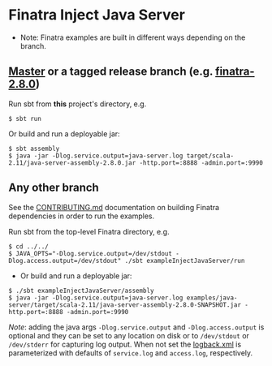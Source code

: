 # Finatra Inject Java Server

* Note: Finatra examples are built in different ways depending on the branch.

[Master](https://github.com/twitter/finatra/tree/master) or a tagged release branch (e.g. [finatra-2.8.0](https://github.com/twitter/finatra/tree/finatra-2.8.0))
----------------------------------------------------------
Run sbt from **this** project's directory, e.g.
```
$ sbt run
```
Or build and run a deployable jar:
```
$ sbt assembly
$ java -jar -Dlog.service.output=java-server.log target/scala-2.11/java-server-assembly-2.8.0.jar -http.port=:8888 -admin.port=:9990
```

Any other branch
----------------
See the [CONTRIBUTING.md](../../CONTRIBUTING.md#building-dependencies) documentation on building Finatra dependencies in order to run the examples.

Run sbt from the top-level Finatra directory, e.g.
```
$ cd ../../
$ JAVA_OPTS="-Dlog.service.output=/dev/stdout -Dlog.access.output=/dev/stdout" ./sbt exampleInjectJavaServer/run
```

* Or build and run a deployable jar:
```
$ ./sbt exampleInjectJavaServer/assembly
$ java -jar -Dlog.service.output=java-server.log examples/java-server/target/scala-2.11/java-server-assembly-2.8.0-SNAPSHOT.jar -http.port=:8888 -admin.port=:9990
```
*Note*: adding the java args `-Dlog.service.output` and `-Dlog.access.output` is optional and they can be set to any location on disk or to `/dev/stdout` or `/dev/stderr` for capturing log output. When not set the [logback.xml](./src/main/resources/logback.xml) is parameterized with defaults of `service.log` and `access.log`, respectively.
